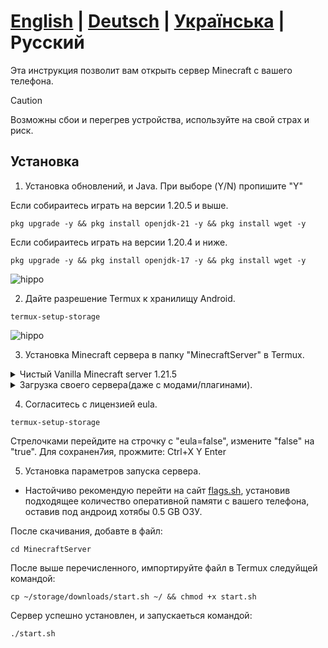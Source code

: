 # **[English](./README.md)** | **[Deutsch](./README_DE.md)** | **[Українська](./README_UA.md)** | **Русский**

Эта инструкция позволит вам открыть сервер Minecraft с вашего телефона.

> [!CAUTION]
> Возможны сбои и перегрев устройства, используйте на свой страх и риск.

## Установка

1. Установка обновлений, и Java. При выборе (Y/N) пропишите "Y"

Если собираитесь играть на версии 1.20.5 и выше.
 ```
 pkg upgrade -y && pkg install openjdk-21 -y && pkg install wget -y
 ```
Если собираитесь играть на версии 1.20.4 и ниже.
  ```
 pkg upgrade -y && pkg install openjdk-17 -y && pkg install wget -y
 ```
 ![hippo](https://media3.giphy.com/media/v1.Y2lkPTc5MGI3NjExZXQ3cW5hemozZHY0eWl0OXNhZGJzZ3QwdmZxNWV2ejVxZDQweTA0MiZlcD12MV9pbnRlcm5hbF9naWZfYnlfaWQmY3Q9Zw/zfTypSIDGNaUH3IZF4/giphy.gif)

2. Дайте разрешение Termux к хранилищу Android.
  ```
 termux-setup-storage
 ```
 ![hippo](https://media3.giphy.com/media/v1.Y2lkPTc5MGI3NjExazVrNmZwbzVvcWM1Z29ua3pzaWptYzFxbGdoNG1xeW1sa2ZsOHJweiZlcD12MV9pbnRlcm5hbF9naWZfYnlfaWQmY3Q9Zw/Tlp3ycP9x8p6ocy4sE/giphy.gif)

3. Установка Minecraft сервера в папку "MinecraftServer" в Termux.
<details>
<summary>Чистый Vanilla Minecraft server 1.21.5</summary>
<pre><code>mkdir ~/MinecraftServer && wget -P ~/MinecraftServer  https://piston-data.mojang.com/v1/objects/e6ec2f64e6080b9b5d9b471b291c33cc7f509733/server.jar &&
cd MinecraftServer && java -Xmx1024M -Xms1024M -jar server.jar nogui</code></pre>

</details>

<details>
<summary>Загрузка своего сервера(даже с модами/плагинами).</summary>
Переменуюте файл запуска в "server.jar", и импортируйте на ваш телефон.
> [!CAUTION]
>Обратите внимание на коприуемую команду!
 <pre><code>mkdir ~/MinecraftServer && cp ~/Ваш путь в папку с файлами сервера/. ~/MinecraftServer/</code></pre>
</details>

4. Согласитесь с лицензией eula.
  ```
 termux-setup-storage
 ```
Стрелочками перейдите на строчку с "eula=false", измените "false" на "true".
Для сохранен7ия, прожмите:
Ctrl+X
Y
Enter

5. Установка параметров запуска сервера.
 - Настойчиво рекомендую перейти на сайт [flags.sh](https://flags.sh/), установив подходящее количество оперативной памяти с вашего телефона, оставив под андроид хотябы 0.5 GB ОЗУ.

 После скачивания, добавте в файл:
  ```
 cd MinecraftServer
 ```

 После выше перечисленного, импортируйте файл в Termux следуйщей командой:
  ```
 cp ~/storage/downloads/start.sh ~/ && chmod +x start.sh
 ```

Сервер успешно установлен, и запускаеться командой:
  ```
 ./start.sh
 ```
